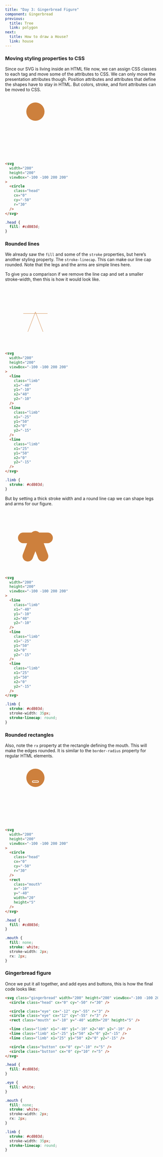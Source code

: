 ```yaml
---
title: "Day 3: Gingerbread Figure"
component: Gingerbread
previous:
  title: Tree
  link: polygon
next:
  title: How to draw a House?
  link: house
---
```


### Moving styling properties to CSS

Since our SVG is living inside an HTML file now, we can assign CSS classes to each tag and move some of the attributes to CSS. We can only move the presentation attributes though. Position attributes and attributes that define the shapes have to stay in HTML. But colors, stroke, and font attributes can be moved to CSS.

<div class="grid-200-2">

  <svg width="200" height="200" viewBox="-100 -100 200 200">
    <circle class="head" cx="0" cy="-50" r="30" fill="#cd803d" />
  </svg>

<!-- prettier-ignore -->
```html
<svg 
  width="200"
  height="200"
  viewBox="-100 -100 200 200"
>
  <circle 
    class="head"
    cx="0"
    cy="-50"
    r="30" 
  />
</svg>
```

```css
.head {
  fill: #cd803d;
}
```

</div>

### Rounded lines

We already saw the `fill` and some of the `stroke` properties, but here’s another styling property. The `stroke-linecap`. This can make our line cap rounded. Note that the legs and the arms are simple lines here.

To give you a comparison if we remove the line cap and set a smaller stroke-width, then this is how it would look like.

<div class="grid-200-2">

  <svg width="200" height="200" viewBox="-100 -100 200 200">
    <line x1="-40" y1="-10" x2="40" y2="-10" stroke="#cd803d" />
    <line x1="-25" y1="50" x2="0" y2="-15" stroke="#cd803d" />
    <line x1="25" y1="50" x2="0" y2="-15" stroke="#cd803d" />
  </svg>

<!-- prettier-ignore -->
```html
<svg 
  width="200"
  height="200"
  viewBox="-100 -100 200 200"
>
  <line 
    class="limb"
    x1="-40"
    y1="-10"
    x2="40"
    y2="-10"
  />
  <line 
    class="limb"
    x1="-25"
    y1="50"
    x2="0"
    y2="-15"
  />
  <line 
    class="limb"
    x1="25"
    y1="50"
    x2="0"
    y2="-15"
  />
</svg>
```

```css
.limb {
  stroke: #cd803d;
}
```

</div>

But by setting a thick stroke width and a round line cap we can shape legs and arms for our figure.

<div class="grid-200-2">

  <svg width="200" height="200" viewBox="-100 -100 200 200">
    <line x1="-40" y1="-10" x2="40" y2="-10" stroke="#cd803d" stroke-width="35"
  stroke-linecap="round" />
    <line x1="-25" y1="50" x2="0" y2="-15" stroke="#cd803d" stroke-width="35"
  stroke-linecap="round" />
    <line x1="25" y1="50" x2="0" y2="-15" stroke="#cd803d" stroke-width="35"
  stroke-linecap="round" />
  </svg>

<!-- prettier-ignore -->
```html
<svg 
  width="200"
  height="200"
  viewBox="-100 -100 200 200"
>
  <line 
    class="limb"
    x1="-40"
    y1="-10"
    x2="40"
    y2="-10"
  />
  <line 
    class="limb"
    x1="-25"
    y1="50"
    x2="0"
    y2="-15"
  />
  <line 
    class="limb"
    x1="25"
    y1="50"
    x2="0"
    y2="-15"
  />
</svg>
```

```css
.limb {
  stroke: #cd803d;
  stroke-width: 35px;
  stroke-linecap: round;
}
```

</div>

### Rounded rectangles

Also, note the `rx` property at the rectangle defining the mouth. This will make the edges rounded. It is similar to the `border-radius` property for regular HTML elements.

<div class="grid-200-2">

  <svg width="200" height="200" viewBox="-100 -100 200 200">
    <circle class="head" cx="0" cy="-50" r="30" fill="#cd803d" />
    <rect class="mouth" x="-10" y="-40" width="20" height="5" fill="none" stroke="white" stroke-width="2" rx="2" />
  </svg>

<!-- prettier-ignore -->
```html
<svg 
  width="200"
  height="200"
  viewBox="-100 -100 200 200"
>
  <circle 
    class="head"
    cx="0"
    cy="-50"
    r="30" 
  />
  <rect
    class="mouth"
    x="-10"
    y="-40"
    width="20"
    height="5"
  />
</svg>
```

```css
.head {
  fill: #cd803d;
}

.mouth {
  fill: none;
  stroke: white;
  stroke-width: 2px;
  rx: 2px;
}
```

</div>

### Gingerbread figure

Once we put it all together, and add eyes and buttons, this is how the final code looks like:

```html
<svg class="gingerbread" width="200" height="200" viewBox="-100 -100 200 200">
  <circle class="head" cx="0" cy="-50" r="30" />

  <circle class="eye" cx="-12" cy="-55" r="3" />
  <circle class="eye" cx="12" cy="-55" r="3" />
  <rect class="mouth" x="-10" y="-40" width="20" height="5" />

  <line class="limb" x1="-40" y1="-10" x2="40" y2="-10" />
  <line class="limb" x1="-25" y1="50" x2="0" y2="-15" />
  <line class="limb" x1="25" y1="50" x2="0" y2="-15" />

  <circle class="button" cx="0" cy="-10" r="5" />
  <circle class="button" cx="0" cy="10" r="5" />
</svg>
```

```css
.head {
  fill: #cd803d;
}

.eye {
  fill: white;
}

.mouth {
  fill: none;
  stroke: white;
  stroke-width: 2px;
  rx: 2px;
}

.limb {
  stroke: #cd803d;
  stroke-width: 35px;
  stroke-linecap: round;
}
```
